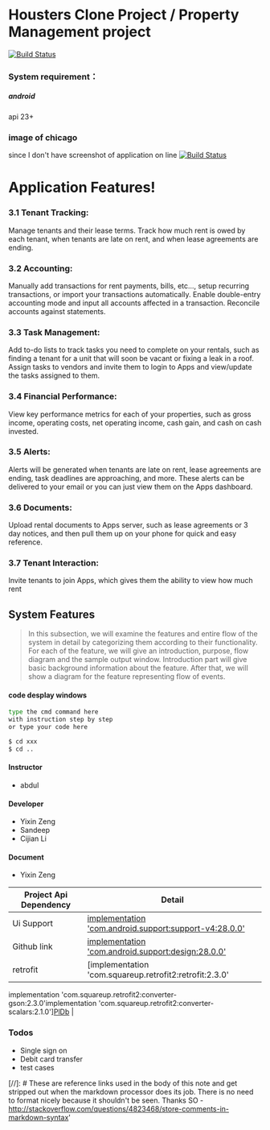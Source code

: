 # Housters Clone Project / Property Management project
[![Build Status](https://travis-ci.org/joemccann/dillinger.svg?branch=master)](https://travis-ci.org/joemccann/dillinger)

### System requirement：

##### android

api 23+

### image of chicago
since I don't have screenshot of application on line
[![Build Status](https://images.unsplash.com/photo-1533658280853-e4a10c25a30d?ixlib=rb-0.3.5&ixid=eyJhcHBfaWQiOjEyMDd9&s=e69107797458f59d876f7d7190d2c7c8&auto=format&fit=crop&w=2126&q=80)](https://github.com/)

# Application Features!

### 3.1 Tenant Tracking:
Manage tenants and their lease terms. Track how much rent is owed by
each tenant, when tenants are late on rent, and when lease agreements
are ending.

### 3.2 Accounting:
Manually add transactions for rent payments, bills, etc..., setup
recurring transactions, or import your transactions automatically.
Enable double-entry accounting mode and input all accounts affected in
a transaction. Reconcile accounts against statements.

### 3.3 Task Management:
Add to-do lists to track tasks you need to complete on your rentals,
such as finding a tenant for a unit that will soon be vacant or fixing
a leak in a roof. Assign tasks to vendors and invite them to login to
Apps and view/update the tasks assigned to them.

### 3.4 Financial Performance:
View key performance metrics for each of your properties, such as
gross income, operating costs, net operating income, cash gain, and
cash on cash invested.

### 3.5 Alerts:
Alerts will be generated when tenants are late on rent, lease
agreements are ending, task deadlines are approaching, and more. These
alerts can be delivered to your email or you can just view them on the
Apps dashboard.

### 3.6 Documents:
Upload rental documents to Apps server, such as lease agreements or 3
day notices, and then pull them up on your phone for quick and easy
reference.

### 3.7 Tenant Interaction:
Invite tenants to join Apps, which gives them the ability to view how much rent

## System Features
> In this subsection, we will examine the features and entire flow of
the system in detail by categorizing them according to their
functionality. For each of the feature, we will give an introduction,
purpose, flow diagram and the sample output window. Introduction part
will give basic background information about the feature. After that,
we will show a diagram for the feature representing flow of events.



#### code desplay windows
```sh
type the cmd command here
with instruction step by step
or type your code here

$ cd xxx
$ cd ..
```


#### Instructor
- abdul
#### Developer
- Yixin Zeng
- Sandeep
- Cijian Li
#### Document
- Yixin Zeng


| Project Api Dependency | Detail |
| ------ | ------ |
| Ui Support | [implementation 'com.android.support:support-v4:28.0.0'][PlDb] |
| Github link | [implementation 'com.android.support:design:28.0.0'][PlDb] |
| retrofit | [implementation 'com.squareup.retrofit2:retrofit:2.3.0'
implementation 'com.squareup.retrofit2:converter-gson:2.3.0'implementation
'com.squareup.retrofit2:converter-scalars:2.1.0'][PlDb] |


### Todos

 - Single sign on
 - Debit card transfer
 - test cases

[//]: # These are reference links used in the body of this note and
get stripped out when the markdown processor does its job. There is no
need to format nicely because it shouldn't be seen. Thanks SO -
http://stackoverflow.com/questions/4823468/store-comments-in-markdown-syntax'

[PlDb]:<https://github.com/>